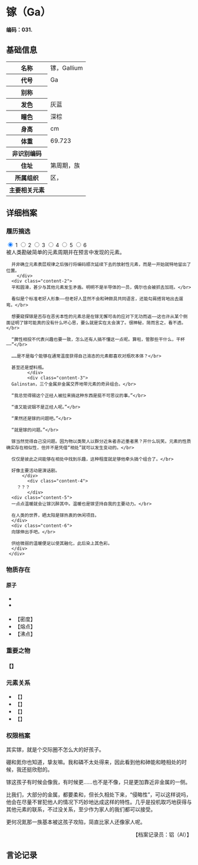 # 镓（Ga）

**编码：031.**

## 基础信息

<table id="chara">
	<tr><th>名称</th><td>镓，Gallium</td></tr>
  <tr><th>代号</th><td>Ga</td></tr>
  <tr><th>别称</th><td></td></tr>
  <tr><th>发色</th><td>灰蓝</td></tr>
  <tr><th>瞳色</th><td>深棕</td></tr>
  <tr><th>身高</th><td>cm</td></tr>
  <tr><th>体重</th><td>69.723</td></tr>
  <tr><th>非识别编码</th><td></td></tr>
  <tr><th>住址</th><td>第周期，族</td></tr>
  <tr><th>所属组织</th><td>区，</td></tr>
  <tr><th>主要相关元素</th><td></td></tr>
</table>

## 详细档案

### 履历摘选

<section class="tabs">
	        <input id="tab-1" type="radio" name="radio-set" class="tab-selector-1" checked="checked" />
		    <label for="tab-1" class="tab-label-1">1</label>
	        <input id="tab-2" type="radio" name="radio-set" class="tab-selector-2" />
		    <label for="tab-2" class="tab-label-2">2</label>
	        <input id="tab-3" type="radio" name="radio-set" class="tab-selector-3" />
		    <label for="tab-3" class="tab-label-3">3</label>
	        <input id="tab-4" type="radio" name="radio-set" class="tab-selector-4" />
		    <label for="tab-4" class="tab-label-4">4</label>
          <input id="tab-5" type="radio" name="radio-set" class="tab-selector-5" />
        <label for="tab-5" class="tab-label-5">5</label>
          <input id="tab-6" type="radio" name="radio-set" class="tab-selector-6" />
        <label for="tab-6" class="tab-label-6">6</label>
 <div class="clear-shadow"></div>
	<div class="content">
			<div class="content-1">
      被人类勘破简单的元素周期并在预言中发现的元素。</br>

      并非确立元素表层规律之后强行将编码顺次延续下去的放射性元素，而是一开始就特地留出了位置。
	  	</div>
  	  <div class="content-2">
      平和圆滑，甚少与其他元素发生矛盾。明明不是半导体的一员，偶尔也会被抓去加班。</br>

      看似是个标准老好人形象——但老好人显然不会和砷颇具共同语言，还能勾肩搭背地出去遛弯。</br>

      想要窥探镓是否存在恶劣本性的元素总是在镓无懈可击的应对下无功而返——这也许从某个侧面证明了镓可能真的没有什么坏心思，要么就是实在太会演了。很神秘，简而言之，看不透。</br>

      “脾性相投不代表兴趣也要一致，怎么还有人搞不懂这一点呢。算啦，管那些干什么，干杯——”</br>

      ……是不是每个能够在通常温度获得自己液态的元素都喜欢对瓶吹本体？</br>

      甚至还是塑料瓶。
			</div>
			<div class="content-3">
      Galinstan，三个金属非金属交界地带元素的奇异组合。</br>

      “我总觉得锡这个正经人被拉来搞这种东西是挺不可思议的事。”</br>

      “谁又能说铟不是正经人呢。”</br>

      “果然还是镓的问题吧。”</br>

      “就是镓的问题。”</br>

      镓当然觉得自己没问题。因为物以类聚人以群分近朱者赤近墨者黑？开什么玩笑。元素的性质确实存在相似性，但并不是凭借“相处”就可以发生变动的。</br>

      仅仅是彼此之间能够在相处中找到乐趣，这种程度就足够他牵头搞个组合了。</br>

      好像主要活动是演话剧。
		  </div>
			<div class="content-4">
		？？？
			</div>
      <div class="content-5">
      一点点温暖就会让镓沉醉其中。温暖也是镓坚持自我的主要动力。</br>

      在人类的世界，晒太阳是镓热衷的休闲项目。
      </div>
      <div class="content-6">
      向镓伸出手吧。</br>

      供给微弱的温暖便足以使其融化，此后染上其色彩。
      </div>
	 </div>     
</section>

### 物质存在

#### 原子

-
-

####


- 【密度】
- 【熔点】
- 【沸点】

### 重要之物

#### 【】

### 元素关系

- 【】
- 【】
- 【】
- 【】

### 权限档案

其实镓，就是个交际圈不怎么大的好孩子。

硼和氮你也知道，挚友嘛。我和磷不太处得来，因此看到他和砷能和睦相处的时候，我还挺欣慰的。

镓这孩子有时候会像我，有时候更……也不是不像，只是更加靠近非金属的一侧。

比我们，大部分的金属，都要柔和，但长久相处下来，“侵略性”，可以这样说吗，他会在尽量不冒犯他人的情况下巧妙地达成这样的特性。几乎是投机取巧地获得与其他元素的联系，不过没关系，至少作为家人的我们都可以接受。

更何况氮那一族基本被这孩子攻陷，简直比家人还像家人呢。

<p align="right">【档案记录员：铝（Al）】</p>

## 言论记录

>
